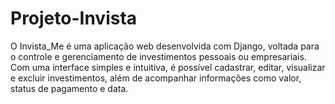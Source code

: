 # Projeto-Invista
O Invista_Me é uma aplicação web desenvolvida com Django, voltada para o controle e gerenciamento de investimentos pessoais ou empresariais. Com uma interface simples e intuitiva, é possível cadastrar, editar, visualizar e excluir investimentos, além de acompanhar informações como valor, status de pagamento e data.
